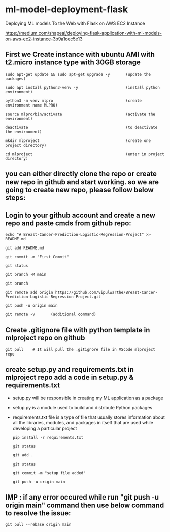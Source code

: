# ml-model-deployment-flask

Deploying ML models To the Web with Flask on AWS EC2 Instance

https://medium.com/shapeai/deploying-flask-application-with-ml-models-on-aws-ec2-instance-3b9a1cec5e13


## First we Create instance with ubuntu AMI with t2.micro instance type with 30GB storage 


    sudo apt-get update && sudo apt-get upgrade -y       (update the packages)   

    sudo apt install python3-venv -y                     (install python environment)

    python3 -m venv mlpro                                (create environment name MLPRO)  

    source mlpro/bin/activate                            (activate the environment)

    deactivate                                           (to deactivate the envirnoment)

    mkdir mlproject                                      (create one project directory)

    cd mlproject                                         (enter in project directory)

## you can either directly clone the repo or create new repo in github and start working. so we are going to create new repo, please follow below steps:

## Login to your github account and create a new repo and paste cmds from github repo:

    echo "# Breast-Cancer-Prediction-Logistic-Regression-Project" >> README.md
   
    git add README.md
   
    git commit -m "First Commit"
   
    git status
   
    git branch -M main
   
    git branch
   
    git remote add origin https://github.com/vipulwarthe/Breast-Cancer-Prediction-Logistic-Regression-Project.git
   
    git push -u origin main

    git remote -v       (additional command)

## Create .gitignore file with python template in mlproject repo on github

    git pull    # It will pull the .gitignore file in VScode mlproject repo

## create setup.py and requirements.txt in mlproject repo add a code in setup.py & requirements.txt

* setup.py will be responsible in creating my ML application as a package
* setup.py is a module used to build and distribute Python packages
* requirements.txt file is a type of file that usually stores information about all the libraries, modules, and packages in itself that are used while developing a particular project

      pip install -r requirements.txt 
   
      git status
   
      git add .
   
      git status
   
      git commit -m "setup file added"
   
      git push -u origin main
  
## IMP :  if any error occured while run "git push -u origin main" command then use below command to resolve the issue:

    git pull --rebase origin main
